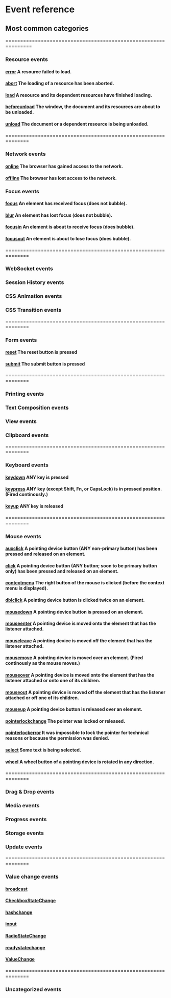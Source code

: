 # Event reference

## Most common categories

===============================================================

### Resource events

#### [error]() A resource failed to load.

#### [abort]() The loading of a resource has been aborted.

#### [load]() A resource and its dependent resources have finished loading.

#### [beforeunload]() The window, the document and its resources are about to be unloaded.

#### [unload]() The document or a dependent resource is being unloaded.

==============================================================

### Network events

#### [online]() The browser has gained access to the network.

#### [offline]() The browser has lost access to the network.

### Focus events

#### [focus]() An element has received focus (does not bubble).

#### [blur]() An element has lost focus (does not bubble).

#### [focusin]() An element is about to receive focus (does bubble).

#### [focusout]() An element is about to lose focus (does bubble).

==============================================================

### WebSocket events

### Session History events

### CSS Animation events

### CSS Transition events

==============================================================

### Form events

#### [reset]() The reset button is pressed

#### [submit]() The submit button is pressed

==============================================================

### Printing events

### Text Composition events

### View events

### Clipboard events

==============================================================

### Keyboard events

#### [keydown]() ANY key is pressed

#### [keypress]() ANY key (except Shift, Fn, or CapsLock) is in pressed position. (Fired continously.)

#### [keyup]() ANY key is released

==============================================================

### Mouse events

#### [auxclick]() A pointing device button (ANY non-primary button) has been pressed and released on an element.

#### [click]() A pointing device button (ANY button; soon to be primary button only) has been pressed and released on an element.

#### [contextmenu]() The right button of the mouse is clicked (before the context menu is displayed).

#### [dblclick]() A pointing device button is clicked twice on an element.

#### [mousedown]() A pointing device button is pressed on an element.

#### [mouseenter]() A pointing device is moved onto the element that has the listener attached.

#### [mouseleave]() A pointing device is moved off the element that has the listener attached.

#### [mousemove]() A pointing device is moved over an element. (Fired continously as the mouse moves.)

#### [mouseover]() A pointing device is moved onto the element that has the listener attached or onto one of its children.

#### [mouseout]() A pointing device is moved off the element that has the listener attached or off one of its children.

#### [mouseup]() A pointing device button is released over an element.

#### [pointerlockchange]() The pointer was locked or released.

#### [pointerlockerror]() It was impossible to lock the pointer for technical reasons or because the permission was denied.

#### [select]() Some text is being selected.

#### [wheel]() A wheel button of a pointing device is rotated in any direction.

==============================================================

### Drag & Drop events

### Media events

### Progress events

### Storage events

### Update events

==============================================================

### Value change events

#### [broadcast]() 
#### [CheckboxStateChange]() 
#### [hashchange]() 
#### [input]() 
#### [RadioStateChange]() 
#### [readystatechange]() 
#### [ValueChange]() 

==============================================================

### Uncategorized events
